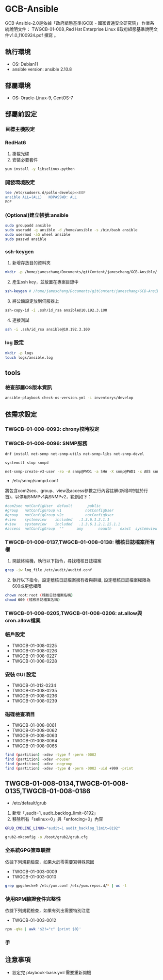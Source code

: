 # GCB-Ansible

GCB-Ansible-2.0是依據「政府組態基準(GCB) - 國家資通安全研究院」 作業系統說明文件： TWGCB-01-008_Red Hat Enterprise Linux 8政府組態基準說明文件v1.0_1100924.pdf 撰寫 。

## 執行環境

* OS: Debian11
* ansible version: ansible 2.10.8

## 部屬環境

* OS: Oracle-Linux-9, CentOS-7

## 部屬前設定

### 目標主機設定

### RedHat6

1. 掛載光碟
2. 安裝必要套件

```bash
yum install -y libselinux-python
```

### 開發環境設定

```bash
tee /etc/sudoers.d/pollo-develop<<EOF
ansible ALL=(ALL)   NOPASSWD: ALL
EOF
```

### (Optional)建立帳號:ansible

```bash
sudo groupadd ansible
sudo useradd -g ansible -d /home/ansible -s /bin/bash ansible
sudo usermod -aG wheel ansible
sudo passwd ansible
```

### ssh-keygen

1. 新增存放目的資料夾

```bash
mkdir -p /home/jameschang/Documents/gitContent/jameschang/GCB-Ansible/.ssh
```

2. 產生ssh key，並放置在專案目錄中

```bash
ssh-keygen # /home/jameschang/Documents/gitContent/jameschang/GCB-Ansible/.ssh/id_rsa
```

3. 將公鑰設定放到伺服器上

```bash
ssh-copy-id -i .ssh/id_rsa ansible@10.192.3.100
```

4. 連接測試

```bash
ssh -i .ssh/id_rsa ansible@10.192.3.100
```

### log 設定

```bash
mkdir -p logs
touch logs/ansible.log
```

## tools

### 檢查部屬OS版本資訊

```bash
ansible-playbook check-os-version.yml -i inventorys/develop
```

## 依需求設定



### TWGCB-01-008-0093: chrony校時設定

### TWGCB-01-008-0096: SNMP服務

```bash
dnf install net-snmp net-snmp-utils net-snmp-libs net-snmp-devel

systemctl stop snmpd

net-snmp-create-v3-user -ro -A snmp@PWD1 -a SHA -X snmp@PWD1 -x AES snmpAdmin
```

* /etc/snmp/snmpd.conf

將包含com2sec、group、view及access參數之行內容註解(新增#符號於行首)，以停用SNMPv1與SNMPv2，範例如下：

```conf
#com2sec notConfigUser  default       public
#group   notConfigGroup v1           notConfigUser
#group   notConfigGroup v2c          notConfigUser
#view    systemview    included   .1.3.6.1.2.1.1
#view    systemview    included   .1.3.6.1.2.1.25.1.1
#access  notConfigGroup  ""      any       noauth    exact  systemview none none
```

### TWGCB-01-008-0137,TWGCB-01-008-0138: 稽核日誌檔案所有權

1.  開啟終端機，執行以下指令，尋找稽核日誌檔案

```bash
grep -iw log_file /etc/audit/auditd.conf
```

2. 執行以下指令，設定稽核日誌檔案擁有者與群組, 設定稽核日誌檔案權限為600或更低權限

```bash
chown root:root (稽核日誌檔案名稱)
chmod 600 (稽核日誌檔案名稱)
```

### TWGCB-01-008-0205,TWGCB-01-008-0206: at.allow與cron.allow檔案

### 帳戶設定

* TWGCB-01-008-0225
* TWGCB-01-008-0226
* TWGCB-01-008-0227
* TWGCB-01-008-0228

### 安裝 GUI 設定

* TWGCB-01-012-0234
* TWGCB-01-008-0235
* TWGCB-01-008-0236
* TWGCB-01-008-0239

### 磁碟檢查項目

* TWGCB-01-008-0061
* TWGCB-01-008-0062
* TWGCB-01-008-0063
* TWGCB-01-008-0064
* TWGCB-01-008-0065

```bash
find (partition) -xdev -type f -perm -0002
find (partition) -xdev -nouser
find (partition) -xdev -nogroup
find (partition) -xdev -type d -perm -0002 -uid +999 -print
```

## TWGCB-01-008-0134,TWGCB-01-008-0135,TWGCB-01-008-0186

* /etc/default/grub

1. 新增「,audit=1, audit_backlog_limit=8192」
2. 移除所有「selinux=0」與「enforcing=0」內容

```bash
GRUB_CMDLINE_LINUX="audit=1 audit_backlog_limit=8192"
```

```bash
grub2-mkconfig -o /boot/grub2/grub.cfg
```

### 全系統GPG簽章驗證

依據下列規範檢查，如果大於零需要寫特殊原因

* TWGCB-01-003-0009
* TWGCB-01-003-0010

```bash
grep gpgcheck=0 /etc/yum.conf /etc/yum.repos.d/* | wc -l
```

### 使用RPM驗證套件完整性

依據下列規範檢查，如果有列出需要特別注意

* TWGCB-01-003-0012

```bash
rpm -qVa | awk '$2!="c" {print $0}'
```

### 手

## 注意事項

* 設定完 playbook-base.yml 需要重新開機